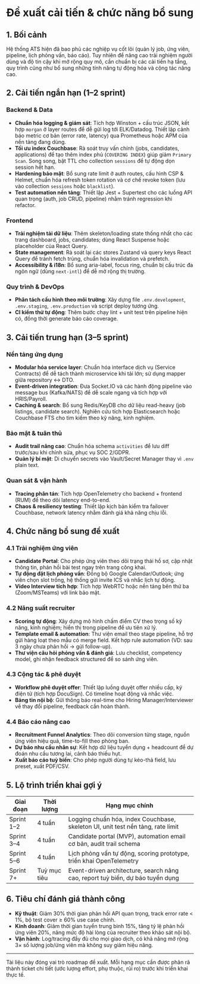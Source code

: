 # Đề xuất cải tiến & chức năng bổ sung

## 1. Bối cảnh

Hệ thống ATS hiện đã bao phủ các nghiệp vụ cốt lõi (quản lý job, ứng viên, pipeline, lịch phỏng vấn, báo cáo). Tuy nhiên để nâng cao trải nghiệm người dùng và độ tin cậy khi mở rộng quy mô, cần chuẩn bị các cải tiến hạ tầng, quy trình cũng như bổ sung những tính năng tự động hóa và cộng tác nâng cao.

## 2. Cải tiến ngắn hạn (1–2 sprint)

### Backend & Data
- **Chuẩn hóa logging & giám sát**: Tích hợp Winston + cấu trúc JSON, kết hợp `morgan` ở layer routes để dễ gửi log tới ELK/Datadog. Thiết lập cảnh báo metric cơ bản (error rate, latency) qua Prometheus hoặc APM của nền tảng đang dùng.
- **Tối ưu index Couchbase**: Rà soát truy vấn chính (jobs, candidates, applications) để tạo thêm index phủ (`COVERING INDEX`) giúp giảm `Primary Scan`. Song song, bật TTL cho collection `sessions` để tự động dọn session hết hạn.
- **Hardening bảo mật**: Bổ sung rate limit ở auth routes, cấu hình CSP & Helmet, chuẩn hóa refresh token rotation và cơ chế revoke token (lưu vào collection `sessions` hoặc `blacklist`).
- **Test automation nền tảng**: Thiết lập Jest + Supertest cho các luồng API quan trọng (auth, job CRUD, pipeline) nhằm tránh regression khi refactor.

### Frontend
- **Trải nghiệm tải dữ liệu**: Thêm skeleton/loading state thống nhất cho các trang dashboard, jobs, candidates; dùng React Suspense hoặc placeholder của React Query.
- **State management**: Rà soát lại các stores Zustand và query keys React Query để tránh fetch trùng, chuẩn hóa invalidation và prefetch.
- **Accessibility & i18n**: Bổ sung aria-label, focus ring, chuẩn bị cấu trúc đa ngôn ngữ (dùng `next-intl`) để dễ mở rộng thị trường.

### Quy trình & DevOps
- **Phân tách cấu hình theo môi trường**: Xây dựng file `.env.development`, `.env.staging`, `.env.production` và script deploy tương ứng.
- **CI kiểm thử tự động**: Thêm bước chạy lint + unit test trên pipeline hiện có, đồng thời generate báo cáo coverage.

## 3. Cải tiến trung hạn (3–5 sprint)

### Nền tảng ứng dụng
- **Modular hóa service layer**: Chuẩn hóa interface dịch vụ (Service Contracts) để dễ tách thành microservice khi tải lớn; sử dụng mapper giữa repository ↔ DTO.
- **Event-driven integration**: Đưa Socket.IO và các hành động pipeline vào message bus (Kafka/NATS) để dễ scale ngang và tích hợp với HRIS/Payroll.
- **Caching & search**: Bổ sung Redis/KeyDB cho dữ liệu read-heavy (job listings, candidate search). Nghiên cứu tích hợp Elasticsearch hoặc Couchbase FTS cho tìm kiếm theo kỹ năng, kinh nghiệm.

### Bảo mật & tuân thủ
- **Audit trail nâng cao**: Chuẩn hóa schema `activities` để lưu diff trước/sau khi chỉnh sửa, phục vụ SOC 2/GDPR.
- **Quản lý bí mật**: Di chuyển secrets vào Vault/Secret Manager thay vì `.env` plain text.

### Quan sát & vận hành
- **Tracing phân tán**: Tích hợp OpenTelemetry cho backend + frontend (RUM) để theo dõi latency end-to-end.
- **Chaos & resiliency testing**: Thiết lập kịch bản kiểm tra failover Couchbase, network latency nhằm đánh giá khả năng chịu lỗi.

## 4. Chức năng bổ sung đề xuất

### 4.1 Trải nghiệm ứng viên
- **Candidate Portal**: Cho phép ứng viên theo dõi trạng thái hồ sơ, cập nhật thông tin, phản hồi bài test ngay trên trang công khai.
- **Tự động đặt lịch phỏng vấn**: Đồng bộ Google Calendar/Outlook; ứng viên chọn slot trống, hệ thống gửi invite ICS và nhắc lịch tự động.
- **Video Interview tích hợp**: Tích hợp WebRTC hoặc nền tảng bên thứ ba (Zoom/MSTeams) với link bảo mật.

### 4.2 Năng suất recruiter
- **Scoring tự động**: Xây dựng mô hình chấm điểm CV theo trọng số kỹ năng, kinh nghiệm; hiển thị trong pipeline để ưu tiên xử lý.
- **Template email & automation**: Thư viện email theo stage pipeline, hỗ trợ gửi hàng loạt theo mẫu có merge field. Kết hợp rule automation (VD: sau 3 ngày chưa phản hồi → gửi follow-up).
- **Thư viện câu hỏi phỏng vấn & đánh giá**: Lưu checklist, competency model, ghi nhận feedback structured để so sánh ứng viên.

### 4.3 Cộng tác & phê duyệt
- **Workflow phê duyệt offer**: Thiết lập luồng duyệt offer nhiều cấp, ký điện tử (tích hợp DocuSign). Có timeline hoạt động và nhắc việc.
- **Bảng tin nội bộ**: Gửi thông báo real-time cho Hiring Manager/Interviewer về thay đổi pipeline, feedback cần hoàn thành.

### 4.4 Báo cáo nâng cao
- **Recruitment Funnel Analytics**: Theo dõi conversion từng stage, nguồn ứng viên hiệu quả, time-to-fill theo phòng ban.
- **Dự báo nhu cầu nhân sự**: Kết hợp dữ liệu tuyển dụng + headcount để dự đoán nhu cầu tương lai, cảnh báo thiếu hụt.
- **Xuất báo cáo tuỳ biến**: Cho phép người dùng tự kéo-thả field, lưu preset, xuất PDF/CSV.

## 5. Lộ trình triển khai gợi ý

| Giai đoạn | Thời lượng | Hạng mục chính |
|-----------|------------|----------------|
| Sprint 1–2 | 4 tuần | Logging chuẩn hóa, index Couchbase, skeleton UI, unit test nền tảng, rate limit |
| Sprint 3–4 | 4 tuần | Candidate portal (MVP), automation email cơ bản, audit trail schema |
| Sprint 5–6 | 4 tuần | Lịch phỏng vấn tự động, scoring prototype, triển khai OpenTelemetry |
| Sprint 7+  | Tuỳ mục tiêu | Event-driven architecture, search nâng cao, report tuỳ biến, dự báo tuyển dụng |

## 6. Tiêu chí đánh giá thành công

- **Kỹ thuật**: Giảm 30% thời gian phản hồi API quan trọng, track error rate < 1%, bộ test cover ≥ 60% use case chính.
- **Kinh doanh**: Giảm thời gian tuyển trung bình 15%, tăng tỷ lệ phản hồi ứng viên 20%, nâng mức độ hài lòng của recruiter theo khảo sát nội bộ.
- **Vận hành**: Log/tracing đầy đủ cho mọi giao dịch, có khả năng mở rộng 3× số lượng job/ứng viên mà không suy giảm hiệu năng.

---

Tài liệu này đóng vai trò roadmap đề xuất. Mỗi hạng mục cần được phân rã thành ticket chi tiết (ước lượng effort, phụ thuộc, rủi ro) trước khi triển khai thực tế.
